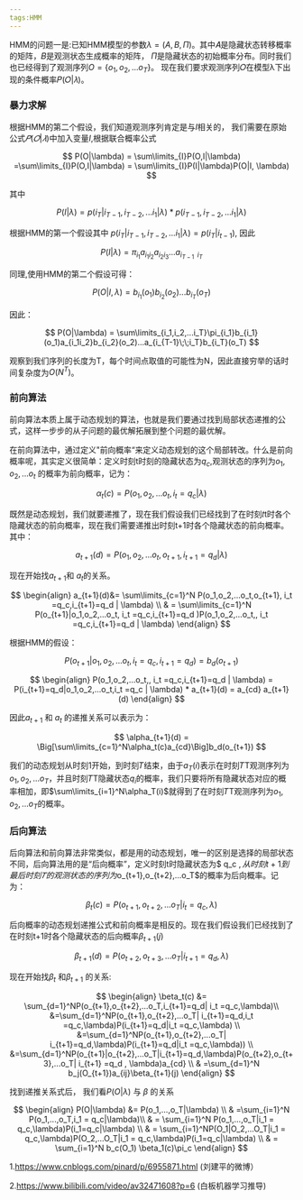 ```yaml
---
tags:HMM
---
```


HMM的问题一是:已知HMM模型的参数$\lambda = (A, B, \Pi)$。其中𝐴是隐藏状态转移概率的矩阵，𝐵是观测状态生成概率的矩阵， 
$\Pi$是隐藏状态的初始概率分布。同时我们也已经得到了观测序列$O =\{o_1,o_2,...o_T\}$。
现在我们要求观测序列𝑂在模型λ下出现的条件概率𝑃(𝑂|𝜆)。

### 暴力求解

根据HMM的第二个假设，我们知道观测序列肯定是与$I$相关的，
我们需要在原始公式$𝑃(𝑂|𝜆)$中加入变量$I$,根据联合概率公式

$$
P(O|\lambda) = \sum\limits_{I}P(O,I|\lambda)  =\sum\limits_{I}P(O,I|\lambda) = \sum\limits_{I}P(I|\lambda)P(O|I, \lambda)
$$

其中

$$
P(I|\lambda) = p(i_T|i_{T-1},i_{T-2},...i_1|\lambda)*p(i_{T-1},i_{T-2},...i_1|\lambda)
$$

根据HMM的第一个假设其中 
$p(i_T|i_{T-1},i_{T-2},...i_1|\lambda) = p(i_T|i_{t-1})$,
因此

$$
P(I|\lambda) = \pi_{i_1} a_{i_1i_2} a_{i_2i_3}... a_{i_{T-1}\;\;i_T}
$$

同理,使用HMM的第二个假设可得：

$$
P(O|I, \lambda) = b_{i_1}(o_1)b_{i_2}(o_2)...b_{i_T}(o_T)
$$

因此：

$$
P(O|\lambda) = \sum\limits_{i_1,i_2,...i_T}\pi_{i_1}b_{i_1}(o_1)a_{i_1i_2}b_{i_2}(o_2)...a_{i_{T-1}\;\;i_T}b_{i_T}(o_T)
$$

观察到我们序列的长度为T，每个时间点取值的可能性为N，因此直接穷举的话时间复杂度为$O(N^T)$。

### 前向算法

前向算法本质上属于动态规划的算法，也就是我们要通过找到局部状态递推的公式，这样一步步的从子问题的最优解拓展到整个问题的最优解。

在前向算法中，通过定义"前向概率“来定义动态规划的这个局部转改。什么是前向概率呢，其实定义很简单：定义时刻t时刻的隐藏状态为$q_c$,观测状态的序列为$o_1,o_2,...o_t$ 的概率为前向概率，记为：

$$
\alpha_t(c) = P(o_1,o_2,...o_t, i_t =q_c | \lambda)
$$

既然是动态规划，我们就要递推了，现在我们假设我们已经找到了在时刻𝑡t时各个隐藏状态的前向概率，现在我们需要递推出时刻t+1时各个隐藏状态的前向概率。其中：

$$
a_{t+1}(d) = P(o_1,o_2,...o_t,o_{t+1}, i_{t+1}=q_d | \lambda)
$$

现在开始找$a_{t+1}$和 $a_t$的关系。

$$
\begin{align} a_{t+1}(d)&= \sum\limits_{c=1}^N P(o_1,o_2,...o_t,o_{t+1}, i_t =q_c,i_{t+1}=q_d | \lambda) \\
& = \sum\limits_{c=1}^N P(o_{t+1}|o_1,o_2,...o_t, i_t =q_c,i_{t+1}=q_d )P(o_1,o_2,...o_t,, i_t =q_c,i_{t+1}=q_d | \lambda) \end{align}
$$

根据HMM的假设：

$$
P(o_{t+1}|o_1,o_2,...o_t, i_t =q_c,i_{t+1}=q_d ) = b_d(o_{t+1})
$$

$$
\begin{align}
P(o_1,o_2,...o_t,, i_t =q_c,i_{t+1}=q_d | \lambda)  
= P(i_{t+1}=q_d|o_1,o_2,...o_t,i_t =q_c | \lambda) * a_{t+1}(d) = a_{cd} a_{t+1}(d)
\end{align}
$$

因此$a_{t+1}$ 和 $a_t$ 的递推关系可以表示为：

$$
\alpha_{t+1}(d) = \Big[\sum\limits_{c=1}^N\alpha_t(c)a_{cd}\Big]b_d(o_{t+1})
$$

我们的动态规划从时刻1开始，到时刻𝑇结束，由于$a_T(i)$表示在时刻𝑇T观测序列为$o_1,o_2,...o_T$，并且时刻𝑇T隐藏状态$q_i$的概率，我们只要将所有隐藏状态对应的概率相加，即$\sum\limits_{i=1}^N\alpha_T(i)$就得到了在时刻𝑇T观测序列为$o_1,o_2,...o_T$的概率。

### 后向算法

后向算法和前向算法非常类似，都是用的动态规划，唯一的区别是选择的局部状态不同，后向算法用的是“后向概率”，定义时刻t时隐藏状态为$ q_c $, 从时刻t+1到最后时刻𝑇的观测状态的序列为$o_{t+1},o_{t+2},...o_T$的概率为后向概率。记为：

$$
\beta_t(c) = P(o_{t+1},o_{t+2},...o_T| i_t =q_c , \lambda)
$$

后向概率的动态规划递推公式和前向概率是相反的。现在我们假设我们已经找到了在时刻t+1时各个隐藏状态的后向概率$\beta_{t+1}(j)$

$$
\beta_{t+1}(d) = P(o_{t+2},o_{t+3},...o_T| i_{t+1} =q_d , \lambda)
$$

现在开始找$\beta_t$ 和$\beta_{t+1}$ 的关系:

$$
\begin{align}
\beta_t(c) &= \sum_{d=1}^NP(o_{t+1},o_{t+2},...o_T,i_{t+1}=q_d| i_t =q_c,\lambda)\\
&=\sum_{d=1}^NP(o_{t+1},o_{t+2},...o_T| i_{t+1}=q_d,i_t =q_c,\lambda)P(i_{t+1}=q_d|i_t =q_c,\lambda) \\
&=\sum_{d=1}^NP(o_{t+1},o_{t+2},...o_T| i_{t+1}=q_d,\lambda)P(i_{t+1}=q_d|i_t =q_c,\lambda)) \\
&=\sum_{d=1}^NP(o_{t+1}|o_{t+2},...o_T|i_{t+1}=q_d,\lambda)P(o_{t+2},o_{t+3},...o_T| i_{t+1} =q_d , \lambda)a_{cd} \\
& =\sum_{d=1}^N b_j(O_{t+1})a_{ij}\beta_{t+1}(j)
\end{align}
$$

找到递推关系式后，
我们看$P(O|\lambda)$ 与 $\beta$ 的关系

$$
\begin{align}
P(O|\lambda) &= P(o_1,...,o_T|\lambda) \\
& =\sum_{i=1}^N P(o_1,...,o_T,i_1 = q_c|\lambda)\\
& = \sum_{i=1}^N P(o_1,...,o_T|i_1 = q_c,\lambda)P(i_1=q_c|\lambda) \\
& = \sum_{i=1}^NP(O_1|O_2,...O_T|i_1 = q_c,\lambda)P(O_2,...O_T|i_1 = q_c,\lambda)P(i_1=q_c|\lambda) \\
& =  \sum_{i=1}^N b_c(O_1) \beta_1(c)\pi_c
\end{align}
$$

1.https://www.cnblogs.com/pinard/p/6955871.html (刘建平的微博）

2.https://www.bilibili.com/video/av32471608?p=6  (白板机器学习推导)
